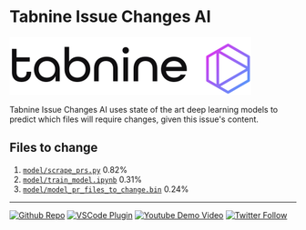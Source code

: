 [twitter-shield]: https://img.shields.io/twitter/follow/Tabnine_?style=social
[twitter-url]: https://bit.ly/2WHsEtD
[github-shield]: https://img.shields.io/github/stars/codota/Tabnine?style=social
[github-url]: https://bit.ly/36iGtUU
[vscode-shield]: https://img.shields.io/visual-studio-marketplace/r/TabNine.tabnine-vscode?logo=visual-studio-code&style=social
[vscode-url]: https://bit.ly/3pqj7o2
[youtube-shield]: https://img.shields.io/youtube/views/TKLkXh_c-Gw?style=social
[youtube-url]: https://bit.ly/36slY7c

# Tabnine Issue Changes AI

![Tabnine](https://raw.githubusercontent.com/codota/tabnine-vscode/master/logo.svg)

Tabnine Issue Changes AI uses state of the art deep learning models to predict which files will require changes, given this issue's content.

## Files to change

1. [`model/scrape_prs.py`](model/scrape_prs.py) 0.82%
1. [`model/train_model.ipynb`](model/train_model.ipynb)
   0.31%
1. [`model/model_pr_files_to_change.bin`](model/model_pr_files_to_change.bin) 0.24%

---

[![Github Repo][github-shield]][github-url]
[![VSCode Plugin][vscode-shield]][vscode-url]
[![Youtube Demo Video][youtube-shield]][youtube-url]
[![Twitter Follow][twitter-shield]][twitter-url]
